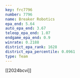 ```yaml
---
key: frc7796
number: 7796
name: Breaker Robotics
epa_end: 5.64
auto_epa_end: 3.67
teleop_epa_end: 1.07
endgame_epa_end: 0.9
winrate: 0.2188
district_epa_rank: 1628
district_epa_percentile: 0.0961
type: Team
---
```

[[2024bcvi]]
